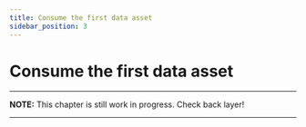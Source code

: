 ```yaml
---
title: Consume the first data asset
sidebar_position: 3
---
```


# Consume the first data asset

---
**NOTE:**
This chapter is still work in progress. Check back layer!

---